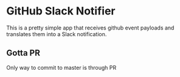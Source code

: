 # GitHub Slack Notifier

This is a pretty simple app that receives github event payloads and translates them into a Slack notification.

## Gotta PR

Only way to commit to master is through PR